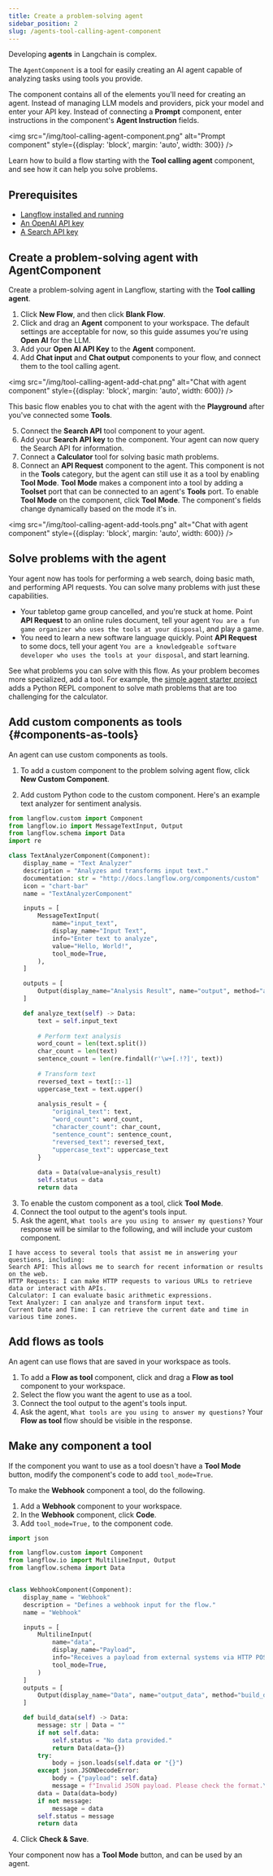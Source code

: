 ```yaml
---
title: Create a problem-solving agent
sidebar_position: 2
slug: /agents-tool-calling-agent-component
---
```


Developing **agents** in Langchain is complex.

The `AgentComponent` is a tool for easily creating an AI agent capable of analyzing tasks using tools you provide.

The component contains all of the elements you'll need for creating an agent. Instead of managing LLM models and providers, pick your model and enter your API key. Instead of connecting a **Prompt** component, enter instructions in the component's **Agent Instruction** fields.

<img src="/img/tool-calling-agent-component.png" alt="Prompt component" style={{display: 'block', margin: 'auto', width: 300}} />

Learn how to build a flow starting with the **Tool calling agent** component, and see how it can help you solve problems.

## Prerequisites

- [Langflow installed and running](/getting-started-installation)
- [An OpenAI API key](https://platform.openai.com/)
- [A Search API key](https://www.searchapi.io/)

## Create a problem-solving agent with AgentComponent

Create a problem-solving agent in Langflow, starting with the **Tool calling agent**.

1. Click **New Flow**, and then click **Blank Flow**.
2. Click and drag an **Agent** component to your workspace.
The default settings are acceptable for now, so this guide assumes you're using **Open AI** for the LLM.
3. Add your **Open AI API Key** to the **Agent** component.
4. Add **Chat input** and **Chat output** components to your flow, and connect them to the tool calling agent.

<img src="/img/tool-calling-agent-add-chat.png" alt="Chat with agent component" style={{display: 'block', margin: 'auto', width: 600}} />

This basic flow enables you to chat with the agent with the **Playground** after you've connected some **Tools**.

5. Connect the **Search API** tool component to your agent.
6. Add your **Search API key** to the component.
Your agent can now query the Search API for information.
7. Connect a **Calculator** tool for solving basic math problems.
8. Connect an **API Request** component to the agent.
This component is not in the **Tools** category, but the agent can still use it as a tool by enabling **Tool Mode**.
**Tool Mode** makes a component into a tool by adding a **Toolset** port that can be connected to an agent's **Tools** port.
To enable **Tool Mode** on the component, click **Tool Mode**.
The component's fields change dynamically based on the mode it's in.

<img src="/img/tool-calling-agent-add-tools.png" alt="Chat with agent component" style={{display: 'block', margin: 'auto', width: 600}} />


## Solve problems with the agent

Your agent now has tools for performing a web search, doing basic math, and performing API requests. You can solve many problems with just these capabilities.

* Your tabletop game group cancelled, and you're stuck at home.
Point **API Request** to an online rules document, tell your agent `You are a fun game organizer who uses the tools at your disposal`, and play a game.
* You need to learn a new software language quickly.
Point **API Request** to some docs, tell your agent `You are a knowledgeable software developer who uses the tools at your disposal`, and start learning.

See what problems you can solve with this flow. As your problem becomes more specialized, add a tool. For example, the [simple agent starter project](/starter-projects-simple-agent) adds a Python REPL component to solve math problems that are too challenging for the calculator.

## Add custom components as tools {#components-as-tools}

An agent can use custom components as tools.

1. To add a custom component to the problem solving agent flow, click **New Custom Component**.

2. Add custom Python code to the custom component.
Here's an example text analyzer for sentiment analysis.

```python
from langflow.custom import Component
from langflow.io import MessageTextInput, Output
from langflow.schema import Data
import re

class TextAnalyzerComponent(Component):
    display_name = "Text Analyzer"
    description = "Analyzes and transforms input text."
    documentation: str = "http://docs.langflow.org/components/custom"
    icon = "chart-bar"
    name = "TextAnalyzerComponent"

    inputs = [
        MessageTextInput(
            name="input_text",
            display_name="Input Text",
            info="Enter text to analyze",
            value="Hello, World!",
            tool_mode=True,
        ),
    ]

    outputs = [
        Output(display_name="Analysis Result", name="output", method="analyze_text"),
    ]

    def analyze_text(self) -> Data:
        text = self.input_text
        
        # Perform text analysis
        word_count = len(text.split())
        char_count = len(text)
        sentence_count = len(re.findall(r'\w+[.!?]', text))
        
        # Transform text
        reversed_text = text[::-1]
        uppercase_text = text.upper()
        
        analysis_result = {
            "original_text": text,
            "word_count": word_count,
            "character_count": char_count,
            "sentence_count": sentence_count,
            "reversed_text": reversed_text,
            "uppercase_text": uppercase_text
        }
        
        data = Data(value=analysis_result)
        self.status = data
        return data
```

3. To enable the custom component as a tool, click **Tool Mode**.
4. Connect the tool output to the agent's tools input.
5. Ask the agent, `What tools are you using to answer my questions?`
Your response will be similar to the following, and will include your custom component.
```plain
I have access to several tools that assist me in answering your questions, including:
Search API: This allows me to search for recent information or results on the web.
HTTP Requests: I can make HTTP requests to various URLs to retrieve data or interact with APIs.
Calculator: I can evaluate basic arithmetic expressions.
Text Analyzer: I can analyze and transform input text.
Current Date and Time: I can retrieve the current date and time in various time zones.
```

## Add flows as tools

An agent can use flows that are saved in your workspace as tools.

1. To add a **Flow as tool** component, click and drag a **Flow as tool** component to your workspace.
2. Select the flow you want the agent to use as a tool.
3. Connect the tool output to the agent's tools input.
4. Ask the agent, `What tools are you using to answer my questions?`
Your **Flow as tool** flow should be visible in the response.


## Make any component a tool

If the component you want to use as a tool doesn't have a **Tool Mode** button, modify the component's code to add `tool_mode=True`.

To make the **Webhook** component a tool, do the following.

1. Add a **Webhook** component to your workspace.
2. In the **Webhook** component, click **Code**.
3. Add `tool_mode=True,` to the component code.

```python
import json

from langflow.custom import Component
from langflow.io import MultilineInput, Output
from langflow.schema import Data


class WebhookComponent(Component):
    display_name = "Webhook"
    description = "Defines a webhook input for the flow."
    name = "Webhook"

    inputs = [
        MultilineInput(
            name="data",
            display_name="Payload",
            info="Receives a payload from external systems via HTTP POST.",
            tool_mode=True,
        )
    ]
    outputs = [
        Output(display_name="Data", name="output_data", method="build_data"),
    ]

    def build_data(self) -> Data:
        message: str | Data = ""
        if not self.data:
            self.status = "No data provided."
            return Data(data={})
        try:
            body = json.loads(self.data or "{}")
        except json.JSONDecodeError:
            body = {"payload": self.data}
            message = f"Invalid JSON payload. Please check the format.\n\n{self.data}"
        data = Data(data=body)
        if not message:
            message = data
        self.status = message
        return data
```

4. Click **Check & Save**.

Your component now has a **Tool Mode** button, and can be used by an agent.